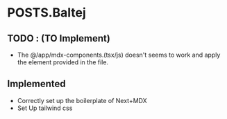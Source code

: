 # POSTS.Baltej

## TODO : (TO Implement)
- The @/app/mdx-components.(tsx/js) doesn't seems to work and apply the element provided in the file.

## Implemented
- Correctly set up the boilerplate of Next+MDX
- Set Up tailwind css